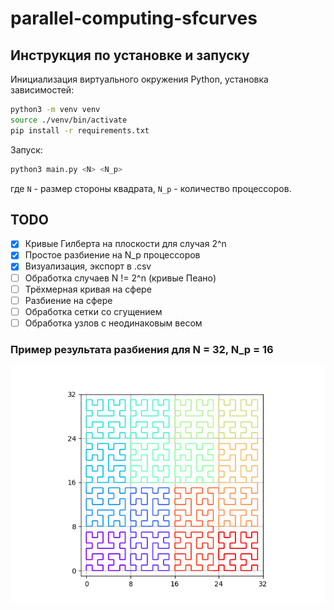 # parallel-computing-sfcurves

## Инструкция по установке и запуску 

Инициализация виртуального окружения Python, установка зависимостей:

```bash
python3 -m venv venv 
source ./venv/bin/activate 
pip install -r requirements.txt
```

Запуск: 
```bash
python3 main.py <N> <N_p>
```
где `N` - размер стороны квадрата, `N_p` - количество процессоров. 

## TODO 
- [x] Кривые Гилберта на плоскости для случая 2^n 
- [x] Простое разбиение на N_p процессоров 
- [x] Визуализация, экспорт в .csv 
- [ ] Обработка случаев N != 2^n (кривые Пеано)
- [ ] Трёхмерная кривая на сфере 
- [ ] Разбиение на сфере
- [ ] Обработка сетки со сгущением 
- [ ] Обработка узлов с неодинаковым весом

### Пример результата разбиения для N = 32, N_p = 16
![hilbert_32x32_into_16.png](docs/imgs/hilbert_32x32_into_16.png)
